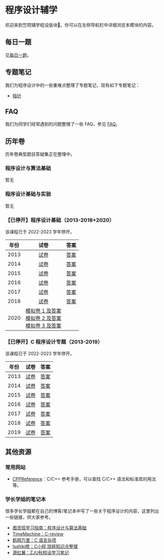 # 程序设计辅学

欢迎来到竺院辅学程设版块🤗。你可以在左侧导航栏中详细浏览本模块的内容。

## 每日一题

见[每日一题](./2024_daily_problem.md)。

## 专题笔记

我们为程序设计中的一些重难点整理了专题笔记，现有如下专题笔记：

- [指针](topic/pointers.md)

## FAQ

我们为同学们经常遇到的问题整理了一些 FAQ，参见 [FAQ](faq.md)。

## 历年卷

历年卷典型题目答疑集正在整理中。

### 程序设计与算法基础

暂无

### 程序设计基础与实验

暂无

### 【已停开】程序设计基础（2013-2018+2020）

该课程已于 2022-2023 学年停开。

| 年份 | 试卷 | 答案 |
| :---: | :---: | :---: |
| 2013 | [试卷](exam/fundamentals_of_programming/fp13test.pdf) | [答案](exam/fundamentals_of_programming/fp13answer.pdf) |
| 2014 | [试卷](exam/fundamentals_of_programming/fp14test.pdf) | [答案](exam/fundamentals_of_programming/fp14answer.pdf) |
| 2015 | [试卷](exam/fundamentals_of_programming/fp15test.pdf) | [答案](exam/fundamentals_of_programming/fp15answer.pdf) |
| 2016 | [试卷](exam/fundamentals_of_programming/fp16test.pdf) | [答案](exam/fundamentals_of_programming/fp16answer.pdf) |
| 2017 | [试卷](exam/fundamentals_of_programming/fp17test.pdf) | [答案](exam/fundamentals_of_programming/fp17answer.pdf) |
| 2018 | [试卷](exam/fundamentals_of_programming/fp18test.pdf) | [答案](exam/fundamentals_of_programming/fp18answer.pdf) |
| 2020 | [模拟卷 1 及答案](exam/fundamentals_of_programming/fp20simulation1.pdf) <br> [模拟卷 2 及答案](exam/fundamentals_of_programming/fp20simulation2.pdf) <br> [模拟卷 3 及答案](exam/fundamentals_of_programming/fp20simulation3.pdf) |  |

### 【已停开】C 程序设计专题（2013-2019）

该课程已于 2022-2023 学年停开。

| 年份 | 试卷 | 答案 |
| :---: | :---: | :---: |
| 2013 | [试卷](exam/lectures_on_c_programming/lcp13test.pdf) | [答案](exam/lectures_on_c_programming/lcp13answer.pdf) |
| 2014 | [试卷](exam/lectures_on_c_programming/lcp14test.pdf) | [答案](exam/lectures_on_c_programming/lcp14answer.pdf) |
| 2015 | [试卷](exam/lectures_on_c_programming/lcp15test.pdf) | [答案](exam/lectures_on_c_programming/lcp15answer.pdf) |
| 2016 | [试卷](exam/lectures_on_c_programming/lcp16test.pdf) | [答案](exam/lectures_on_c_programming/lcp16answer.pdf) |
| 2017 | [试卷](exam/lectures_on_c_programming/lcp17test.pdf) | [答案](exam/lectures_on_c_programming/lcp17answer.pdf) |
| 2018 | [试卷](exam/lectures_on_c_programming/lcp18test.pdf) | [答案](exam/lectures_on_c_programming/lcp18answer.pdf) |
| 2019 | [试卷](exam/lectures_on_c_programming/lcp19test.pdf) | [答案](exam/lectures_on_c_programming/lcp19answer.pdf) |

## 其他资源

### 常用网站

- [CPPReference](https://zh.cppreference.com/w/)：C/C++ 参考手册，可以查找 C/C++ 语法和标准库的用法等。

### 学长学姐的笔记本

很多学长学姐都在自己的博客/笔记本中写了一些关于程序设计的内容，这里列出一些链接，供大家参考。

- [图灵班学习指南：程序设计与算法基础](https://zju-turing.github.io/TuringCourses/major_basic/programming/)
- [TimeMachine：C-review](https://zhoutimemachine.github.io/2022/07/07/2021/C-review/)
- [鹤翔万里：C 语言杂项](https://note.tonycrane.cc/cs/pl/c_cpp/c/)
- [Isshiki修：C小程 琐碎知识点整理](https://note.isshikih.top/cour_note/D1QD_CXiaoCheng/)
- [源虹翼：ZJU秋程设学习笔记](https://www.cnblogs.com/yuanhongyi/p/17329921.html)